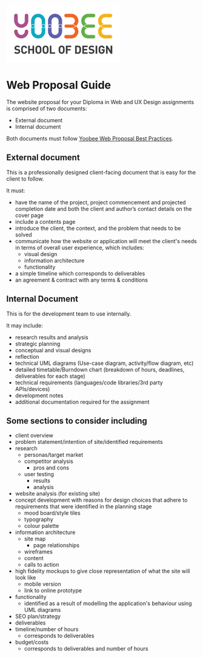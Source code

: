 [![Yoobee School of Design](../images/yoobee-logo-300w.png)](http://yoobee.ac.nz)

# Web Proposal Guide

The website proposal for your Diploma in Web and UX Design assignments is comprised of two documents:

- External document
- Internal document

Both documents must follow [Yoobee Web Proposal Best Practices](../best-practices/web-proposal.md).
 
## External document

This is a professionally designed client-facing document that is easy for the client to follow.

It must:
- have the name of the project, project commencement and projected completion date and both the client and author’s contact details on the cover page
- include a contents page
- introduce the client, the context, and the problem that needs to be solved
- communicate how the website or application will meet the client's needs in terms of overall user experience, which includes:
    - visual design
    - information architecture
    - functionality
- a simple timeline which corresponds to deliverables
- an agreement & contract with any terms & conditions
 
## Internal Document

This is for the development team to use internally. 

It may include:

- research results and analysis
- strategic planning
- conceptual and visual designs
- reflection
- technical UML diagrams (Use-case diagram, activity/flow diagram, etc)
- detailed timetable/Burndown chart (breakdown of hours, deadlines, deliverables for each stage)
- technical requirements (languages/code libraries/3rd party APIs/devices)
- development notes
- additional documentation required for the assignment


## Some sections to consider including

- client overview
- problem statement/intention of site/identified requirements
- research
  - personas/target market
  - competitor analysis
    - pros and cons
  - user testing
    - results
    - analysis
- website analysis (for existing site)
- concept development with reasons for design choices that adhere to requirements that were identified in the planning stage
  - mood board/style tiles
  - typography
  - colour palette
- information architecture
  - site map
    - page relationships
  - wireframes
  - content
  - calls to action
- high fidelity mockups to give close representation of what the site will look like
  - mobile version
  - link to online prototype
- functionality
  - identified as a result of modelling the application's behaviour using UML diagrams
- SEO plan/strategy
- deliverables
- timeline/number of hours
  - corresponds to deliverables
- budget/costs
  - corresponds to deliverables and number of hours